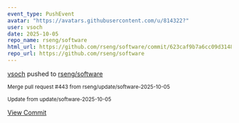 ```yaml
---
event_type: PushEvent
avatar: "https://avatars.githubusercontent.com/u/814322?"
user: vsoch
date: 2025-10-05
repo_name: rseng/software
html_url: https://github.com/rseng/software/commit/623caf9b7a6cc09d3148f84e3ac123db9f4f9cb5
repo_url: https://github.com/rseng/software
---
```


<a href='https://github.com/vsoch' target='_blank'>vsoch</a> pushed to <a href='https://github.com/rseng/software' target='_blank'>rseng/software</a>

<small>Merge pull request #443 from rseng/update/software-2025-10-05

Update from update/software-2025-10-05</small>

<a href='https://github.com/rseng/software/commit/623caf9b7a6cc09d3148f84e3ac123db9f4f9cb5' target='_blank'>View Commit</a>